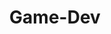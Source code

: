 ---
title: Game-Dev
menu:
  sidebar:
    name: Game-Dev
    identifier: game-dev
    parent: software
    weight: 10
---